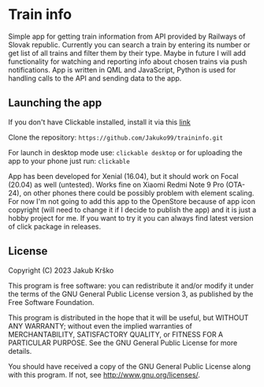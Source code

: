 # Train info

Simple app for getting train information from API provided by Railways of Slovak republic. Currently you can search a train by entering its number or get list of all trains and filter them by their type. Maybe in future I will add functionality for watching and reporting info about chosen trains via push notifications. App is written in QML and JavaScript, Python is used for handling calls to the API and sending data to the app.

## Launching the app
If you don't have Clickable installed, install it via this [link](https://clickable-ut.dev/en/latest/install.html)

Clone the repository: `https://github.com/Jakuko99/traininfo.git`

For launch in desktop mode use: `clickable desktop` or for uploading the app to your phone just run: `clickable`

App has been developed for Xenial (16.04), but it should work on Focal (20.04) as well (untested). Works fine on Xiaomi Redmi Note 9 Pro (OTA-24), on other phones there could be possibly problem with element scaling. For now I'm not going to add this app to the OpenStore because of app icon copyright (will need to change it if I decide to publish the app) and it is just a hobby project for me. If you want to try it you can always find latest version of click package in releases.

## License

Copyright (C) 2023  Jakub Krško

This program is free software: you can redistribute it and/or modify it under the terms of the GNU General Public License version 3, as published
by the Free Software Foundation.

This program is distributed in the hope that it will be useful, but WITHOUT ANY WARRANTY; without even the implied warranties of MERCHANTABILITY, SATISFACTORY QUALITY, or FITNESS FOR A PARTICULAR PURPOSE.  See the GNU General Public License for more details.

You should have received a copy of the GNU General Public License along with this program.  If not, see <http://www.gnu.org/licenses/>.
